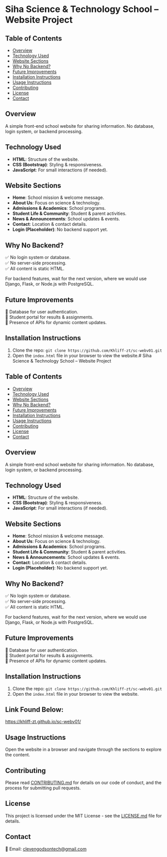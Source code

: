 # Siha Science & Technology School – Website Project

## Table of Contents
- [Overview](#overview)
- [Technology Used](#technology-used)
- [Website Sections](#website-sections)
- [Why No Backend?](#why-no-backend)
- [Future Improvements](#future-improvements)
- [Installation Instructions](#installation-instructions)
- [Usage Instructions](#usage-instructions)
- [Contributing](#contributing)
- [License](#license)
- [Contact](#contact)

## Overview
A simple front-end school website for sharing information.
No database, login system, or backend processing.

## Technology Used
- **HTML**: Structure of the website.
- **CSS (Bootstrap)**: Styling & responsiveness.
- **JavaScript**: For small interactions (if needed).

## Website Sections
- **Home**: School mission & welcome message.
- **About Us**: Focus on science & technology.
- **Admissions & Academics**: School programs.
- **Student Life & Community**: Student & parent activities.
- **News & Announcements**: School updates & events.
- **Contact**: Location & contact details.
- **Login (Placeholder)**: No backend support yet.

## Why No Backend?
✅ No login system or database.  
✅ No server-side processing.  
✅ All content is static HTML.

For backend features, wait for the next version, where we would use Django, Flask, or Node.js with PostgreSQL.

## Future Improvements
🔹 Database for user authentication.  
🔹 Student portal for results & assignments.  
🔹 Presence of APIs for dynamic content updates.

## Installation Instructions
1. Clone the repo: `git clone https://github.com/Khliff-zt/sc-webv01.git`
2. Open the `index.html` file in your browser to view the website.# Siha Science & Technology School – Website Project

## Table of Contents
- [Overview](#overview)
- [Technology Used](#technology-used)
- [Website Sections](#website-sections)
- [Why No Backend?](#why-no-backend)
- [Future Improvements](#future-improvements)
- [Installation Instructions](#installation-instructions)
- [Usage Instructions](#usage-instructions)
- [Contributing](#contributing)
- [License](#license)
- [Contact](#contact)

## Overview
A simple front-end school website for sharing information.
No database, login system, or backend processing.

## Technology Used
- **HTML**: Structure of the website.
- **CSS (Bootstrap)**: Styling & responsiveness.
- **JavaScript**: For small interactions (if needed).

## Website Sections
- **Home**: School mission & welcome message.
- **About Us**: Focus on science & technology.
- **Admissions & Academics**: School programs.
- **Student Life & Community**: Student & parent activities.
- **News & Announcements**: School updates & events.
- **Contact**: Location & contact details.
- **Login (Placeholder)**: No backend support yet.

## Why No Backend?
✅ No login system or database.  
✅ No server-side processing.  
✅ All content is static HTML.

For backend features, wait for the next version, where we would use Django, Flask, or Node.js with PostgreSQL.

## Future Improvements
🔹 Database for user authentication.  
🔹 Student portal for results & assignments.  
🔹 Presence of APIs for dynamic content updates.

## Installation Instructions
1. Clone the repo: `git clone https://github.com/Khliff-zt/sc-webv01.git`
2. Open the `index.html` file in your browser to view the website.

## Link Found Below:
  https://khliff-zt.github.io/sc-webv01/
## Usage Instructions
Open the website in a browser and navigate through the sections to explore the content.

## Contributing
Please read [CONTRIBUTING.md](CONTRIBUTING.md) for details on our code of conduct, and the process for submitting pull requests.

## License
This project is licensed under the MIT License - see the [LICENSE.md](LICENSE.md) file for details.

## Contact
📧 Email: clevengodsontech@gmail.com
